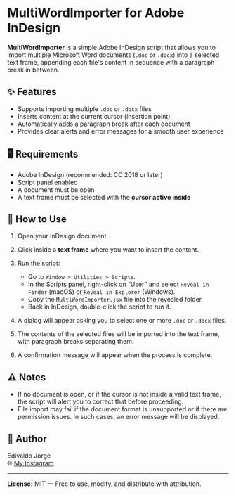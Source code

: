# MultiWordImporter for Adobe InDesign

**MultiWordImporter** is a simple Adobe InDesign script that allows you to import multiple Microsoft Word documents (`.doc` or `.docx`) into a selected text frame, appending each file's content in sequence with a paragraph break in between.

## ✨ Features

- Supports importing multiple `.doc` or `.docx` files
- Inserts content at the current cursor (insertion point)
- Automatically adds a paragraph break after each document
- Provides clear alerts and error messages for a smooth user experience

## 🖥️ Requirements

- Adobe InDesign (recommended: CC 2018 or later)
- Script panel enabled
- A document must be open
- A text frame must be selected with the **cursor active inside**

## 🚀 How to Use

1. Open your InDesign document.
2. Click inside a **text frame** where you want to insert the content.
3. Run the script:
   - Go to `Window > Utilities > Scripts`.
   - In the Scripts panel, right-click on “User” and select `Reveal in Finder` (macOS) or `Reveal in Explorer` (Windows).
   - Copy the `MultiWordImporter.jsx` file into the revealed folder.
   - Back in InDesign, double-click the script to run it.

4. A dialog will appear asking you to select one or more `.doc` or `.docx` files.
5. The contents of the selected files will be imported into the text frame, with paragraph breaks separating them.
6. A confirmation message will appear when the process is complete.

## ⚠️ Notes

- If no document is open, or if the cursor is not inside a valid text frame, the script will alert you to correct that before proceeding.
- File import may fail if the document format is unsupported or if there are permission issues. In such cases, an error message will be displayed.

## 📧 Author

Edivaldo Jorge  
🌐 [My Instagram](https://www.instagram.com/jorgeedvaldo)

---

**License:** MIT — Free to use, modify, and distribute with attribution.
